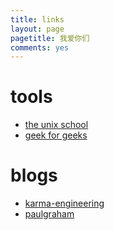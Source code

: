 ```yaml
---
title: links
layout: page
pagetitle: 我爱你们
comments: yes
---
```


# tools

- [the unix school][1]
- [geek for geeks][2]


# blogs

- [karma-engineering][3]
- [paulgraham][4]

[1]: http://www.theunixschool.com/
[2]: http://geeksforgeeks.org/
[3]: http://karma-engineering.com/lab/blog
[4]: http://paulgraham.com/index.html
